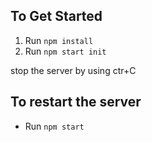 ## To Get Started

1.  Run `npm install`
2.  Run `npm start init`

stop the server by using ctr+C


## To restart the server
- Run `npm start`